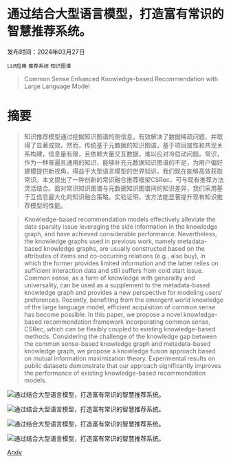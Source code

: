 # 通过结合大型语言模型，打造富有常识的智慧推荐系统。

发布时间：2024年03月27日

`LLM应用` `推荐系统` `知识图谱`

> Common Sense Enhanced Knowledge-based Recommendation with Large Language Model

# 摘要

> 知识推荐模型通过挖掘知识图谱的侧信息，有效解决了数据稀疏问题，并取得了显著成效。然而，传统基于元数据的知识图谱，基于项目属性和共现关系构建，信息量有限，且依赖大量交互数据，难以应对冷启动问题。常识，作为一种普遍且通用的知识，能够补充元数据知识图谱的不足，为用户偏好建模提供新视角。得益于大型语言模型的世界知识，我们现在能够高效获取常识。本文提出了一种创新的常识融合推荐框架CSRec，可与现有推荐方法灵活结合。面对常识知识图谱与元数据知识图谱间的知识差异，我们采用基于互信息最大化的知识融合策略。实验证明，该方法能显著提升现有知识推荐模型的性能。

> Knowledge-based recommendation models effectively alleviate the data sparsity issue leveraging the side information in the knowledge graph, and have achieved considerable performance. Nevertheless, the knowledge graphs used in previous work, namely metadata-based knowledge graphs, are usually constructed based on the attributes of items and co-occurring relations (e.g., also buy), in which the former provides limited information and the latter relies on sufficient interaction data and still suffers from cold start issue. Common sense, as a form of knowledge with generality and universality, can be used as a supplement to the metadata-based knowledge graph and provides a new perspective for modeling users' preferences. Recently, benefiting from the emergent world knowledge of the large language model, efficient acquisition of common sense has become possible. In this paper, we propose a novel knowledge-based recommendation framework incorporating common sense, CSRec, which can be flexibly coupled to existing knowledge-based methods. Considering the challenge of the knowledge gap between the common sense-based knowledge graph and metadata-based knowledge graph, we propose a knowledge fusion approach based on mutual information maximization theory. Experimental results on public datasets demonstrate that our approach significantly improves the performance of existing knowledge-based recommendation models.

![通过结合大型语言模型，打造富有常识的智慧推荐系统。](../../../paper_images/2403.18325/x1.png)

![通过结合大型语言模型，打造富有常识的智慧推荐系统。](../../../paper_images/2403.18325/x2.png)

![通过结合大型语言模型，打造富有常识的智慧推荐系统。](../../../paper_images/2403.18325/x3.png)

![通过结合大型语言模型，打造富有常识的智慧推荐系统。](../../../paper_images/2403.18325/x4.png)

[Arxiv](https://arxiv.org/abs/2403.18325)